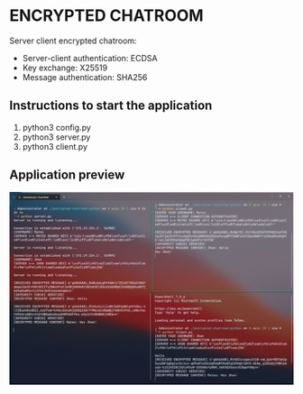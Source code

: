 # ENCRYPTED CHATROOM

Server client encrypted chatroom:
* Server-client authentication: ECDSA
* Key exchange: X25519
* Message authentication: SHA256

## Instructions to start the application
1. python3 config.py
2. python3 server.py
3. python3 client.py

## Application preview
![Chatroom](showcase/chatroom.PNG)
